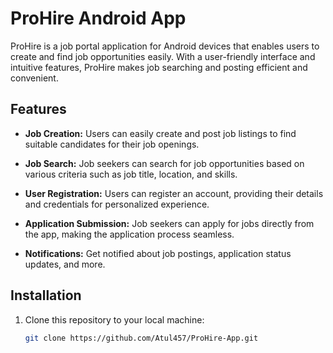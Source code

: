 # ProHire Android App

ProHire is a job portal application for Android devices that enables users to create and find job opportunities easily. With a user-friendly interface and intuitive features, ProHire makes job searching and posting efficient and convenient.

## Features

- **Job Creation:** Users can easily create and post job listings to find suitable candidates for their job openings.

- **Job Search:** Job seekers can search for job opportunities based on various criteria such as job title, location, and skills.

- **User Registration:** Users can register an account, providing their details and credentials for personalized experience.

- **Application Submission:** Job seekers can apply for jobs directly from the app, making the application process seamless.

- **Notifications:** Get notified about job postings, application status updates, and more.

## Installation

1. Clone this repository to your local machine:
   ```bash
   git clone https://github.com/Atul457/ProHire-App.git
